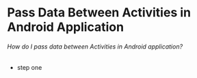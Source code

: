 # Pass Data Between Activities in Android Application

###### How do I pass data between Activities in Android application?

- step one

